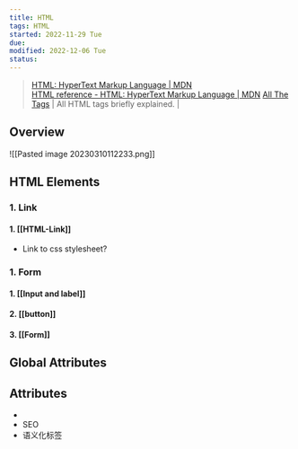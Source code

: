 ```yaml
---
title: HTML
tags: HTML
started: 2022-11-29 Tue
due:
modified: 2022-12-06 Tue
status:
---
```

>[HTML: HyperText Markup Language | MDN](https://developer.mozilla.org/en-US/docs/Web/HTML)  
>[HTML reference - HTML: HyperText Markup Language | MDN](https://developer.mozilla.org/en-US/docs/Web/HTML/Reference)
>[All The Tags](https://allthetags.com/) | All HTML tags briefly explained. |

## Overview
![[Pasted image 20230310112233.png]]
## HTML Elements
### 1. Link
#### 1. [[HTML-Link]]
- Link to css stylesheet?
### 1. Form
#### 1. [[Input and label]]
#### 2. [[button]]
#### 3. [[Form]]
## Global Attributes
## Attributes




- 
- SEO
- 语义化标签